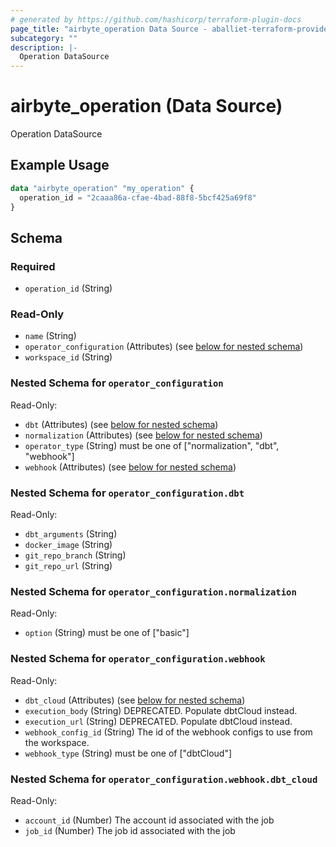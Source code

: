 ```yaml
---
# generated by https://github.com/hashicorp/terraform-plugin-docs
page_title: "airbyte_operation Data Source - aballiet-terraform-provider-airbyte-oss"
subcategory: ""
description: |-
  Operation DataSource
---
```


# airbyte_operation (Data Source)

Operation DataSource

## Example Usage

```terraform
data "airbyte_operation" "my_operation" {
  operation_id = "2caaa86a-cfae-4bad-88f8-5bcf425a69f8"
}
```

<!-- schema generated by tfplugindocs -->
## Schema

### Required

- `operation_id` (String)

### Read-Only

- `name` (String)
- `operator_configuration` (Attributes) (see [below for nested schema](#nestedatt--operator_configuration))
- `workspace_id` (String)

<a id="nestedatt--operator_configuration"></a>
### Nested Schema for `operator_configuration`

Read-Only:

- `dbt` (Attributes) (see [below for nested schema](#nestedatt--operator_configuration--dbt))
- `normalization` (Attributes) (see [below for nested schema](#nestedatt--operator_configuration--normalization))
- `operator_type` (String) must be one of ["normalization", "dbt", "webhook"]
- `webhook` (Attributes) (see [below for nested schema](#nestedatt--operator_configuration--webhook))

<a id="nestedatt--operator_configuration--dbt"></a>
### Nested Schema for `operator_configuration.dbt`

Read-Only:

- `dbt_arguments` (String)
- `docker_image` (String)
- `git_repo_branch` (String)
- `git_repo_url` (String)


<a id="nestedatt--operator_configuration--normalization"></a>
### Nested Schema for `operator_configuration.normalization`

Read-Only:

- `option` (String) must be one of ["basic"]


<a id="nestedatt--operator_configuration--webhook"></a>
### Nested Schema for `operator_configuration.webhook`

Read-Only:

- `dbt_cloud` (Attributes) (see [below for nested schema](#nestedatt--operator_configuration--webhook--dbt_cloud))
- `execution_body` (String) DEPRECATED. Populate dbtCloud instead.
- `execution_url` (String) DEPRECATED. Populate dbtCloud instead.
- `webhook_config_id` (String) The id of the webhook configs to use from the workspace.
- `webhook_type` (String) must be one of ["dbtCloud"]

<a id="nestedatt--operator_configuration--webhook--dbt_cloud"></a>
### Nested Schema for `operator_configuration.webhook.dbt_cloud`

Read-Only:

- `account_id` (Number) The account id associated with the job
- `job_id` (Number) The job id associated with the job


